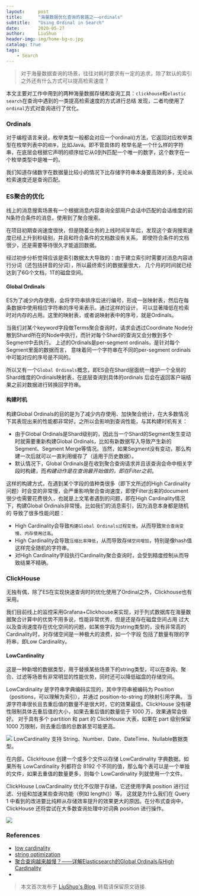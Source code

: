 ```yaml
---
layout:     post
title:      "海量数据优化查询的套路之——ordinals"
subtitle:   "Using Ordinal in Search"
date:       2020-05-27
author:     LiuShuo
header-img: img/home-bg-o.jpg
catalog: true
tags:
    - Search
---
```


> 对于海量数据查询的场景，往往对耗时要求有一定的追求，除了默认的索引之外还有什么方式可以提高检索速度？

本文主要对工作中用到的两种海量数据存储和查询工具：`clickhouse`和`elastic search`在查询中遇到的一类提高检索速度的方式进行总结
发现，二者均使用了`ordinal`方式对查询进行了优化。

### Ordinals 
对于编程语言来说，枚举类型一般都会对应一个ordinal()方法，它返回对应枚举类型在枚举列表中的`顺序`，比如Java。即不管具体的
枚举名是一个什么样的字符串，在底层会根据它声明的顺序给它从0到N匹配一个唯一的数字，这个数字在一个枚举类型中是唯一的。

我们知道存储数字在数据量比较小的情况下比存储字符串本身要高效的多，无论从检索速度还是查询匹配。

### ES聚合的优化
线上的消息搜索场景有一个根据消息内容查询全部用户会话中匹配的会话维度的前N条符合条件的消息，使用到了聚合搜索。

在项目初期查询速度很快，但是随着业务的上线时间半年后，发现这个查询搜索速度已经上升到秒级别，并且和符合条件的文档数没有关系，
即使符合条件的文档很少，还是需要等待很久才能返回数据。

经过初步分析觉得应该是索引数据太大导致的：由于建立索引时需要对消息内容进行分词（还包括拼音的分词），所以最终索引的数据量很大，
几个月的时间就已经达到了6G个文档，1T的磁盘空间。

#### Global Ordinals
ES为了减少内存使用，会将字符串排序后进行编号，形成一张映射表，然后在每条数据中使用相应字符串的序号来表示。通过这样的设计，
可以显著降低在检索时对内存的占用。这里的映射表，或者说映射表中的序号，就是Ordinals。

当我们对某个keyword字段做Terms聚合查询时，请求会透过Coordinate 
Node分散到Shard所在的Node中执行，而针对每个Shard的查询又会分散到多个Segment中去执行。
上述的Ordinals是per-segment ordinals，是针对每个Segment里面的数据而言，
意味着同一个字符串在不同的per-segment ordinals中可能对应的序号是不同的。

所以又有一个`Global Ordinals`概念，即ES会在Shard层面统一维护一个全局的Shard维度的Ordinals映射表，在底层查询到具体的ordinals
后会在返回客户端结果之前对数据进行转换回字符串。

#### 构建时机
构建Global Ordinals的目的是为了减少内存使用、加快聚合统计，在大多数情况下其表现出来的性能都非常好。之所以会影响到查询性能，与其构建时机有关：

- 由于Global Ordinals是Shard级别的，因此当一个Shard的Segment发生变动时就需要重新构建Global 
Ordinals，比如有新数据写入导致产生新的Segment、Segment Merge等情况。当然，如果Segment没有变动，那么构建一次后就可以一直利用缓存了（适用于历史数据）。
- 默认情况下，Global Ordinals是在收到聚合查询请求并且该查询会命中相关字段时构建，而*构建动作是在查询最开始做的，即在Filter之前*。

这样的构建方式，在遇到某个字段的值种类很多（即下文所述的High Cardinality问题）时会变的非常慢，会严重影响聚合查询速度，即使Filter出来的document
很少也需要花费很久，也就是上文笔者遇到的问题，即在High Cardinality情况下，构建Global Ordinals非常慢。比如我们的消息索引，因为消息本身都是随机的
导致了很多性能问题：
- High Cardinality会导致`构建Global Ordinals过程变慢`，从而导致`聚合查询变慢`、`内存使用过高`。
- High Cardinality会导致`压缩比率降低`，从而导致存`储空间增加`，特别是像hash值这样完全随机的字符串。
- 对High Cardinality字段执行Cardinality聚合查询时，会受到精度控制从而导致结果不精确。

### ClickHouse
无独有偶，除了ES在实现快速查询时的优化使用了Ordinal之外，Clickhouse也有采用。

我们目前线上的监控采用Grafana+Clickhouse来实现，对于列式数据库在海量数据聚合计算中的优势不用多说，性能非常优秀，但是还是存在磁盘空间占用
过大以及查询速度存在优化空间的问题，如某些字段为string类型的，没有非常高的Cardinality时，对存储空间是一种极大的浪费，如一个字段
包括了数量有限的字符串，即Low Cardinality。

#### LowCardinality
这是一种新增的数据类型，用于替换某些场景下的string类型，可以在查询、聚合、过滤等场景有非常明显的性能优势，同时还可以降低磁盘的存储空间。

LowCardinality 是字符串字典编码实现的，其中字符串被编码为 Position（positions，可以理解为索引），并通过 position-to-string 的映射引用字典。
当源字符串很长且去重后值的数量不是很大时，它的效果最佳。ClickHouse 没有硬性限制具体去重后值的大小，如果去重后值的数量低于 1000 万，效果通常会很好。
对于具有多个 partition 和 part 的 ClickHouse 大表，如果在 part 级别保留 1000 万限制，则去重后值的总数甚至可能更高。

![](https://imgconvert.csdnimg.cn/aHR0cHM6Ly9tbWJpei5xcGljLmNuL21tYml6X3BuZy9IT2Q0ZFVXNkdIT25wZHVCV2lhaDIyQzVINlJVcXE4ZDVPSVl4bDUwVGtoWk9UaWE0Y3VKcHZFaWJ4RHV1dnpJMDk5UUtyVDg5aWJ5NWplVXVqcXN5eDFwb3cvNjQwP3d4X2ZtdD1wbmc?x-oss-process=image/format,png)
LowCardinality 支持 String、Number、Date、DateTime、Nullable数据类型。

在内部，ClickHouse 创建一个或多个文件以存储 LowCardinality 字典数据。如果所有 LowCardinality 列都符合 8192 个不同的值，那么每个表可以是一个单独的文件，如果去重值的数量更多，则每个 LowCardinality 列就使用一个文件。

ClickHouse LowCardinality 优化不仅限于存储，它还使用字典 position 进行过滤、分组和加速某些查询功能（例如 length()）等。
这就是为什么我们在 Query 1 中看到的改进要比纯粹从存储效率提升的效果更大的原因。在分布式查询中，ClickHouse 还将尝试在大多数查询处理中对词典 position 进行操作。 

![](https://imgconvert.csdnimg.cn/aHR0cHM6Ly9tbWJpei5xcGljLmNuL21tYml6X3BuZy9IT2Q0ZFVXNkdIT25wZHVCV2lhaDIyQzVINlJVcXE4ZDU2a1dFMG16YWRBRGZuN0NMSFlBSWFmY2lhYWVFSW15RVZreWtYZ0ZIOGF5RmxkVXpHM1BJcFJnLzY0MD93eF9mbXQ9cG5n?x-oss-process=image/format,png)

### References
- [low cardinality](https://www.altinity.com/blog/2019/3/27/low-cardinality)
- [string optimization ](https://github.com/yandex/clickhouse-presentations/raw/master/meetup19/string_optimization.pdf)
- [聚合查询越来越慢？——详解Elasticsearch的Global Ordinals与High Cardinality](https://blog.csdn.net/zwgdft/article/details/83215977)
- [](https://blog.csdn.net/jiangshouzhuang/article/details/103268340/?utm_medium=distribute.pc_relevant.none-task-blog-baidujs-3)

> 本文首次发布于 [LiuShuo's Blog](https://liushuo.me), 
转载请保留原文链接.
